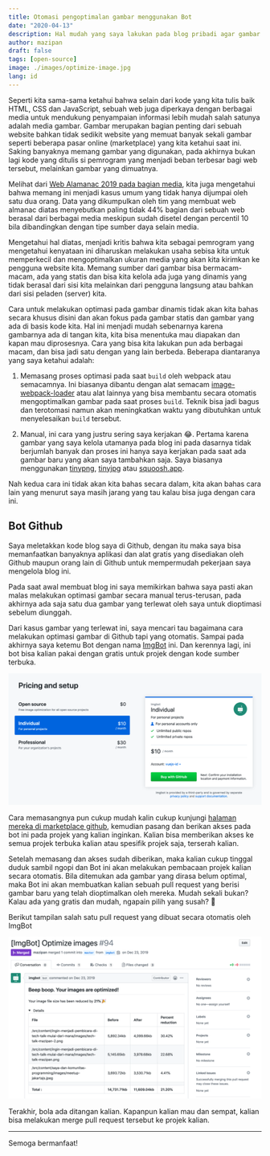 ```yaml
---
title: Otomasi pengoptimalan gambar menggunakan Bot
date: "2020-04-13"
description: Hal mudah yang saya lakukan pada blog pribadi agar gambar yang dikirimkan sudah teroptimalkan dengan baik dengan cara yang mudah
author: mazipan
draft: false
tags: [open-source]
image: ./images/optimize-image.jpg
lang: id
---
```


Seperti kita sama-sama ketahui bahwa selain dari kode yang kita tulis baik HTML, CSS dan JavaScript, sebuah web juga diperkaya dengan berbagai media untuk mendukung penyampaian informasi lebih mudah salah satunya adalah media gambar. Gambar merupakan bagian penting dari sebuah website bahkan tidak sedikit website yang memuat banyak sekali gambar seperti beberapa pasar online (marketplace) yang kita ketahui saat ini. Saking banyaknya memang gambar yang digunakan, pada akhirnya bukan lagi kode yang ditulis si pemrogram yang menjadi beban terbesar bagi web tersebut, melainkan gambar yang dimuatnya.

Melihat dari [Web Alamanac 2019 pada bagian media](https://almanac.httparchive.org/en/2019/media), kita juga mengetahui bahwa memang ini menjadi kasus umum yang tidak hanya dijumpai oleh satu dua orang. Data yang dikumpulkan oleh tim yang membuat web almanac diatas menyebutkan paling tidak 44% bagian dari sebuah web berasal dari berbagai media meskipun sudah disetel dengan percentil 10 bila dibandingkan dengan tipe sumber daya selain media.

Mengetahui hal diatas, menjadi kritis bahwa kita sebagai pemrogram yang mengetahui kenyataan ini diharuskan melakukan usaha sebisa kita untuk memperkecil dan mengoptimalkan ukuran media yang akan kita kirimkan ke pengguna website kita. Memang sumber dari gambar bisa bermacam-macam, ada yang statis dan bisa kita kelola ada juga yang dinamis yang tidak berasal dari sisi kita melainkan dari pengguna langsung atau bahkan dari sisi peladen (server) kita.

Cara untuk melakukan optimasi pada gambar dinamis tidak akan kita bahas secara khusus disini dan akan fokus pada gambar statis dan gambar yang ada di basis kode kita. Hal ini menjadi mudah sebenarnya karena gambarnya ada di tangan kita, kita bisa menentuka mau diapakan dan kapan mau diprosesnya. Cara yang bisa kita lakukan pun ada berbagai macam, dan bisa jadi satu dengan yang lain berbeda. Beberapa diantaranya yang saya ketahui adalah:

1. Memasang proses optimasi pada saat `build` oleh webpack atau semacamnya. Ini biasanya dibantu dengan alat semacam [image-webpack-loader](https://www.npmjs.com/package/image-webpack-loader) atau alat lainnya yang bisa membantu secara otomatis mengoptimalkan gambar pada saat proses `build`. Teknik bisa jadi bagus dan terotomasi namun akan meningkatkan waktu yang dibutuhkan untuk menyelesaikan `build` tersebut.

2. Manual, ini cara yang justru sering saya kerjakan 😂. Pertama karena gambar yang saya kelola utamanya pada blog ini pada dasarnya tidak berjumlah banyak dan proses ini hanya saya kerjakan pada saat ada gambar baru yang akan saya tambahkan saja. Saya biasanya menggunakan [tinypng](https://tinypng.com/), [tinyjpg](https://tinyjpg.com/) atau [squoosh.app](https://squoosh.app/).

Nah kedua cara ini tidak akan kita bahas secara dalam, kita akan bahas cara lain yang menurut saya masih jarang yang tau kalau bisa juga dengan cara ini.

## Bot Github

Saya meletakkan kode blog saya di Github, dengan itu maka saya bisa memanfaatkan banyaknya aplikasi dan alat gratis yang disediakan oleh Github maupun orang lain di Github untuk mempermudah pekerjaan saya mengelola blog ini.

Pada saat awal membuat blog ini saya memikirkan bahwa saya pasti akan malas melakukan optimasi gambar secara manual terus-terusan, pada akhirnya ada saja satu dua gambar yang terlewat oleh saya untuk dioptimasi sebelum diunggah.

Dari kasus gambar yang terlewat ini, saya mencari tau bagaimana cara melakukan optimasi gambar di Github tapi yang otomatis. Sampai pada akhirnya saya ketemu Bot dengan nama [ImgBot](https://github.com/marketplace/imgbot) ini. Dan kerennya lagi, ini bot bisa kalian pakai dengan gratis untuk projek dengan kode sumber terbuka.

![Cuplikan harga ImgBot](./images/img-bot-pricing.png)

Cara memasangnya pun cukup mudah kalin cukup kunjungi [halaman mereka di marketplace github](https://github.com/marketplace/imgbot), kemudian pasang dan berikan akses pada bot ini pada projek yang kalian inginkan. Kalian bisa memberikan akses ke semua projek terbuka kalian atau spesifik projek saja, terserah kalian.

Setelah memasang dan akses sudah diberikan, maka kalian cukup tinggal duduk sambil ngopi dan Bot ini akan melakukan pembacaan projek kalian secara otomatis. Bila ditemukan ada gambar yang dirasa belum optimal, maka Bot ini akan membuatkan kalian sebuah pull request yang berisi gambar baru yang telah dioptimalkan oleh mereka. Mudah sekali bukan? Kalau ada yang gratis dan mudah, ngapain pilih yang susah? 🐐

Berikut tampilan salah satu pull request yang dibuat secara otomatis oleh ImgBot

![Pull request otomatis oleh ImgBot](./images/pull-request-imgbot.png)

Terakhir, bola ada ditangan kalian. Kapanpun kalian mau dan sempat, kalian bisa melakukan merge pull request tersebut ke projek kalian.

---

Semoga bermanfaat!
